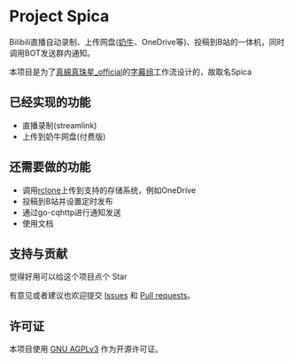 # Project Spica

Bilibili直播自动录制、上传网盘([奶牛](https://cowtransfer.com)、OneDrive等)、投稿到B站的一体机，同时调用BOT发送群内通知。

本项目是为了[真綿真珠星_official](https://space.bilibili.com/2113007488)的[字幕组](https://space.bilibili.com/2062226233)工作流设计的，故取名Spica

## 已经实现的功能

+ 直播录制(streamlink)
+ 上传到奶牛网盘(付费版)

## 还需要做的功能

+ 调用[rclone](https://rclone.org)上传到支持的存储系统，例如OneDrive
+ 投稿到B站并设置定时发布
+ 通过go-cqhttp进行通知发送
+ 使用文档

## 支持与贡献

觉得好用可以给这个项目点个 Star 

有意见或者建议也欢迎提交 [Issues](https://github.com/lonelyion/project-spica/issues) 和 [Pull requests](https://github.com/lonelyion/project-spica/requests)。

## 许可证
本项目使用 [GNU AGPLv3](https://choosealicense.com/licenses/agpl-3.0/) 作为开源许可证。